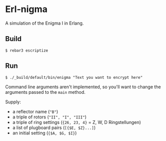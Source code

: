 Erl-nigma
=====

A simulation of the Enigma I in Erlang.

Build
-----

    $ rebar3 escriptize
    
Run
---

    $ ./_build/default/bin/enigma "Text you want to encrypt here"

Command line arguments aren't implemented, so you'll want to change the arguments passed to the `main` method.

Supply:

- a reflector name (`"B"`)
- a triple of rotors (`"II", "I", "III"`)
- a triple of ring settings (`{26, 23, 4}` = Z, W, D Ringstellungen)
- a list of plugboard pairs (`[{$E, $Z}...]`)
- an initial setting (`{$A, $G, $I}`)
